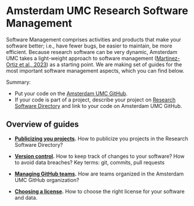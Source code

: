 # Amsterdam UMC Research Software Management 
Software Management comprises activities and products that make your software better; i.e., have fewer bugs, be easier to maintain, be more efficient. Because research software can be very dynamic, Amsterdam UMC takes a light-weight approach to software management ([Martinez-Ortiz et al., 2023](https://doi.org/10.5281/zenodo.7589725)) as a starting point. We are making set of guides for the most important software management aspects, which you can find below.

Summary:
* Put your code on the [Amsterdam UMC GitHub](https://github.com/AmsterdamUMC).
* If your code is part of a project, describe your project on [Research Software Directory](https://research-software-directory.org/organisations/amsterdam-university-medical-centers?page=units) and link to your code on Amsterdam UMC GitHub.

## Overview of guides
* **[Publicizing you projects](projects.md).** How to publicize you projects in the Research Software Directory?

* **[Version control](version-control.md).** How to keep track of changes to your software? How to avoid data breaches? Key terms: git, commits, pull requests

* **[Managing GitHub teams](managing-github-teams.md).** How are teams organized in the Amsterdam UMC GitHub organization?
  
* **[Choosing a license](choose-license.md).** How to choose the right license for your software and data.
  


